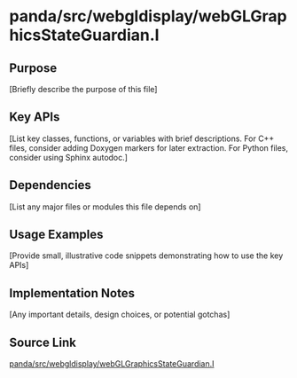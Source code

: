 # panda/src/webgldisplay/webGLGraphicsStateGuardian.I

## Purpose
[Briefly describe the purpose of this file]

## Key APIs
[List key classes, functions, or variables with brief descriptions.
For C++ files, consider adding Doxygen markers for later extraction.
For Python files, consider using Sphinx autodoc.]

## Dependencies
[List any major files or modules this file depends on]

## Usage Examples
[Provide small, illustrative code snippets demonstrating how to use the key APIs]

## Implementation Notes
[Any important details, design choices, or potential gotchas]

## Source Link
[panda/src/webgldisplay/webGLGraphicsStateGuardian.I](link_to_source_repository/panda/src/webgldisplay/webGLGraphicsStateGuardian.I)
